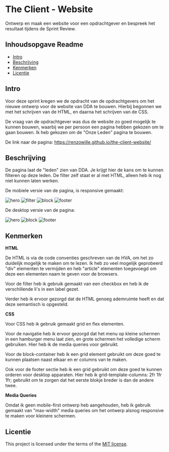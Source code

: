 # The Client - Website

Ontwerp en maak een website voor een opdrachtgever en bespreek het resultaat tijdens de Sprint Review.

## Inhoudsopgave Readme

  * [Intro](#intro)
  * [Beschrijving](#beschrijving)
  * [Kenmerken](#kenmerken)
  * [Licentie](#licentie)

## Intro

Voor deze sprint kregen we de opdracht van de opdrachtgevers om het nieuwe ontwerp voor de website van DDA te bouwen. Hierbij begonnen we met het schrijven van de HTML, en daarna het schrijven van de CSS.

De vraag van de opdrachtgever was dus de website zo goed mogelijk te kunnen bouwen, waarbij we per persoon een pagina hebben gekozen om te gaan bouwen. Ik heb gekozen om de "Onze Leden" pagina te bouwen. 

De link naar de pagina: https://renzowille.github.io/the-client-website/ 

## Beschrijving

De pagina laat de "leden" zien van DDA. Je krijgt hier de kans om te kunnen filteren op deze leden. De filter zelf staat er al met HTML, alleen heb ik nog niet kunnen laten werken. 

De mobiele versie van de pagina, is responsive gemaakt:

<img src="IMG_5882.PNG" alt="hero">
<img src="IMG_5883.PNG" alt="filter">
<img src="IMG_5884.PNG" alt="block">
<img src="IMG_5885.PNG" alt="footer">

De desktop versie van de pagina:

<img src="hero.png" alt="hero">
<img src="block.png" alt="block">
<img src="footer.png" alt="footer">

## Kenmerken

<strong>HTML</strong>

De HTML is via de code conventies geschreven van de HVA, om het zo duidelijk mogelijk te maken om te lezen. Ik heb zo veel mogelijk geprobeerd "div" elementen te vermijden en heb "article" elementen toegevoegd om deze een elementen naam te geven voor de browsers.

Voor de filter heb ik gebruik gemaakt van een checkbox en heb ik de verschillende li's in een label gezet.

Verder heb ik ervoor gezorgd dat de HTML genoeg ademruimte heeft en dat deze semantisch is opgesteld. 


<strong>CSS</strong>

Voor CSS heb ik gebruik gemaakt grid en flex elementen. 

Voor de navigatie heb ik ervoor gezorgd dat het menu op kleine schermen in een hamburger menu laat zien, en grote schermen het volledige scherm gebruiken. Hier heb ik de media queries voor gebruikt.

Voor de block-container heb ik een grid element gebruikt om deze goed te kunnen plaatsen naast elkaar en er columns van te maken.

Ook voor de footer sectie heb ik een grid gebruikt om deze goed te kunnen orderen voor desktop apparaten. Hier heb ik grid-template-columns: 2fr 1fr 1fr; gebruikt om te zorgen dat het eerste blokje breder is dan de andere twee.

<strong>Media Queries</strong>

Omdat ik geen mobile-first ontwerp heb aangehouden, heb ik gebruik gemaakt van "max-width" media queries om het ontwerp alsnog responsive te maken voor kleinere schermen.



## Licentie

This project is licensed under the terms of the [MIT license](./LICENSE).
